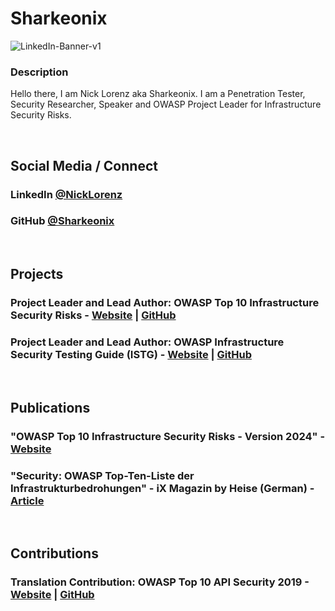 # Sharkeonix
![LinkedIn-Banner-v1](https://github.com/user-attachments/assets/d0f199b2-22a8-42d0-8bba-328019e0b921)

### Description
Hello there, I am Nick Lorenz aka Sharkeonix. I am a Penetration Tester, Security Researcher, Speaker and OWASP Project Leader for Infrastructure Security Risks.

<br>

## Social Media / Connect
### LinkedIn [@NickLorenz](https://www.linkedin.com/in/nicklorenz/)
### GitHub [@Sharkeonix](https://github.com/Sharkeonix/)

<br>

## Projects
### Project Leader and Lead Author: OWASP Top 10 Infrastructure Security Risks - [Website](https://owasp.org/www-project-top-10-infrastructure-security-risks/) | [GitHub](https://github.com/OWASP/www-project-top-10-infrastructure-security-risks)
### Project Leader and Lead Author: OWASP Infrastructure Security Testing Guide (ISTG) - [Website](https://owasp.org/www-project-top-10-insider-threats/) | [GitHub](https://github.com/OWASP/www-project-infrastructure-security-testing-guide)

<br>

## Publications
### "OWASP Top 10 Infrastructure Security Risks - Version 2024" - [Website](https://owasp.org/www-project-top-10-infrastructure-security-risks/)
### "Security: OWASP Top-Ten-Liste der Infrastrukturbedrohungen" - iX Magazin by Heise (German) - [Article](https://www.heise.de/hintergrund/Security-Top-Ten-Liste-der-Infrastrukturbedrohungen-vorgestellt-9982994.html)

<br>

## Contributions
### Translation Contribution: OWASP Top 10 API Security 2019 - [Website](https://owasp.org/www-project-infrastructure-security-testing-guide/) | [GitHub](https://github.com/OWASP/API-Security/tree/master)
